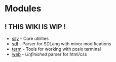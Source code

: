 # Modules

## ! THIS WIKI IS WIP !

- [sily](modules/core.md) - Core utilities
- [sdl](modules/sdl.md) - Parser for SDLang with minor modifications
- [term](modules/term.md) - Tools for working with posix terminal
- [web](modules/web.md) - *Unfinished* parser for html/css

